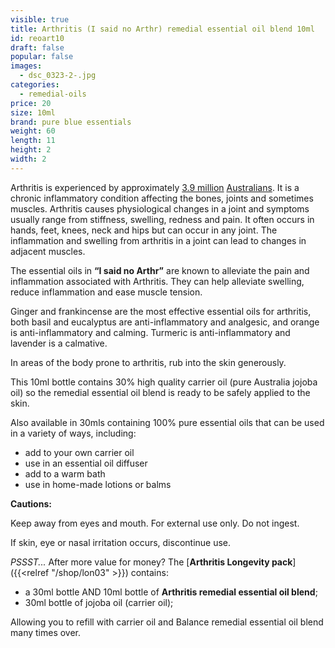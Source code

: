 ```yaml
---
visible: true
title: Arthritis (I said no Arthr) remedial essential oil blend 10ml
id: reoart10
draft: false
popular: false
images:
  - dsc_0323-2-.jpg
categories:
  - remedial-oils
price: 20
size: 10ml
brand: pure blue essentials
weight: 60
length: 11
height: 2
width: 2
---
```

Arthritis is experienced by approximately [3.9 million](https://arthritisaustralia.com.au/what-is-arthritis/fastfacts/) [Australians](https://arthritisaustralia.com.au/what-is-arthritis/fastfacts/). It is a chronic inflammatory condition affecting the bones, joints and sometimes muscles. Arthritis causes physiological changes in a joint and symptoms usually range from stiffness, swelling, redness and pain. It often occurs in hands, feet, knees, neck and hips but can occur in any joint. The inflammation and swelling from arthritis in a joint can lead to changes in adjacent muscles.

The essential oils in **“I said no Arthr”** are known to alleviate the pain and inflammation associated with Arthritis. They can help alleviate swelling, reduce inflammation and ease muscle tension.

Ginger and frankincense are the most effective essential oils for arthritis, both basil and eucalyptus are anti-inflammatory and analgesic, and orange is anti-inflammatory and calming. Turmeric is anti-inflammatory and lavender is a calmative.

In areas of the body prone to arthritis, rub into the skin generously.

This 10ml bottle contains 30% high quality carrier oil (pure Australia jojoba oil) so the remedial essential oil blend is ready to be safely applied to the skin.

Also available in 30mls containing 100% pure essential oils that can be used in a variety of ways, including:

- add to your own carrier oil
- use in an essential oil diffuser
- add to a warm bath
- use in home-made lotions or balms

**Cautions:**

Keep away from eyes and mouth. For external use only. Do not ingest.

If skin, eye or nasal irritation occurs, discontinue use.

*PSSST...* After more value for money? The [**Arthritis Longevity pack**]({{<relref "/shop/lon03" >}}) contains:

- a 30ml bottle AND 10ml bottle of **Arthritis remedial essential oil blend**;
- 30ml bottle of jojoba oil (carrier oil);

Allowing you to refill with carrier oil and Balance remedial essential oil blend many times over.
